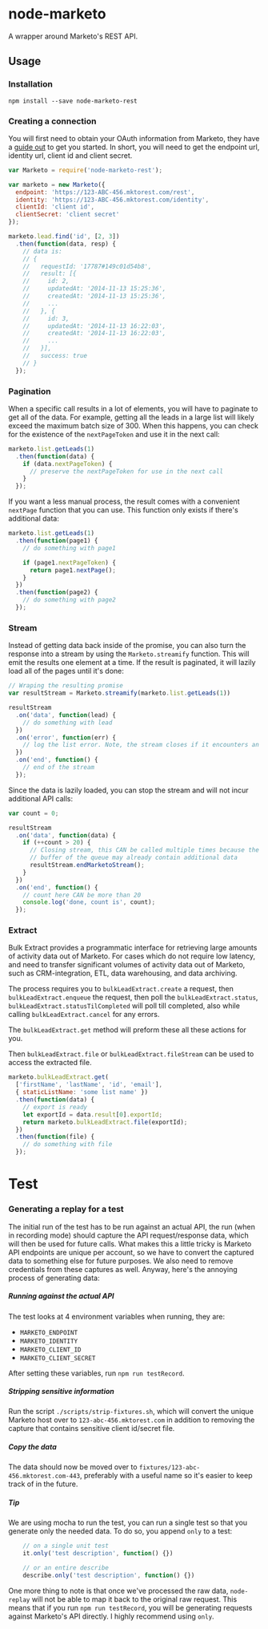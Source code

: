 # node-marketo

A wrapper around Marketo's REST API.

## Usage

### Installation

```
npm install --save node-marketo-rest
```

### Creating a connection

You will first need to obtain your OAuth information from Marketo, they have a [guide out](http://developers.marketo.com/documentation/rest/authentication/) to get you started. In short, you will need to get the endpoint url, identity url, client id and client secret.

```js
var Marketo = require('node-marketo-rest');

var marketo = new Marketo({
  endpoint: 'https://123-ABC-456.mktorest.com/rest',
  identity: 'https://123-ABC-456.mktorest.com/identity',
  clientId: 'client id',
  clientSecret: 'client secret'
});

marketo.lead.find('id', [2, 3])
  .then(function(data, resp) {
    // data is:
    // {
    //   requestId: '17787#149c01d54b8',
    //   result: [{
    //     id: 2,
    //     updatedAt: '2014-11-13 15:25:36',
    //     createdAt: '2014-11-13 15:25:36',
    //     ...
    //   }, {
    //     id: 3,
    //     updatedAt: '2014-11-13 16:22:03',
    //     createdAt: '2014-11-13 16:22:03',
    //     ...
    //   }],
    //   success: true
    // }
  });
```

### Pagination

When a specific call results in a lot of elements, you will have to paginate to get all of the data. For example, getting all the leads in a large list will likely exceed the maximum batch size of 300. When this happens, you can check for the existence of the `nextPageToken` and use it in the next call:

```js
marketo.list.getLeads(1)
  .then(function(data) {
    if (data.nextPageToken) {
      // preserve the nextPageToken for use in the next call
    }
  });
```

If you want a less manual process, the result comes with a convenient `nextPage` function that you can use. This function only exists if there's additional data:

```js
marketo.list.getLeads(1)
  .then(function(page1) {
    // do something with page1

    if (page1.nextPageToken) {
      return page1.nextPage();
    }
  })
  .then(function(page2) {
    // do something with page2
  });
```

### Stream

Instead of getting data back inside of the promise, you can also turn the response into a stream by using the `Marketo.streamify` function. This will emit the results one element at a time. If the result is paginated, it will lazily load all of the pages until it's done:

```js
// Wraping the resulting promise
var resultStream = Marketo.streamify(marketo.list.getLeads(1))

resultStream
  .on('data', function(lead) {
    // do something with lead
  })
  .on('error', function(err) {
    // log the list error. Note, the stream closes if it encounters an error
  })
  .on('end', function() {
    // end of the stream
  });
```

Since the data is lazily loaded, you can stop the stream and will not incur additional API calls:

```js
var count = 0;

resultStream
  .on('data', function(data) {
    if (++count > 20) {
      // Closing stream, this CAN be called multiple times because the
      // buffer of the queue may already contain additional data
      resultStream.endMarketoStream();
    }
  })
  .on('end', function() {
    // count here CAN be more than 20
    console.log('done, count is', count);
  });
```

### Extract

Bulk Extract provides a programmatic interface for retrieving large amounts of activity data out of Marketo.  For cases which do not require low latency, and need to transfer significant volumes of activity data out of Marketo, such as CRM-integration, ETL, data warehousing, and data archiving.

The process requires you to `bulkLeadExtract.create` a request, then `bulkLeadExtract.enqueue` the request, then poll the `bulkLeadExtract.status`, `bulkLeadExtract.statusTilCompleted` will poll till completed, also while calling `bulkLeadExtract.cancel` for any errors.

The `bulkLeadExtract.get` method will preform these all these actions for you. 

Then `bulkLeadExtract.file` or `bulkLeadExtract.fileStream` can be used to access the extracted file. 


```js
marketo.bulkLeadExtract.get(
  ['firstName', 'lastName', 'id', 'email'],
  { staticListName: 'some list name' })
  .then(function(data) {
    // export is ready
    let exportId = data.result[0].exportId;
    return marketo.bulkLeadExtract.file(exportId);
  })
  .then(function(file) {
    // do something with file
  });
```


# Test

### Generating a replay for a test

The initial run of the test has to be run against an actual API, the run (when
in recording mode) should capture the API request/response data, which will then
be used for future calls. What makes this a little tricky is Marketo API
endpoints are unique per account, so we have to convert the captured data to
something else for future purposes. We also need to remove credentials from
these captures as well. Anyway, here's the annoying process of generating data:

##### Running against the actual API

The test looks at 4 environment variables when running, they are:

- `MARKETO_ENDPOINT`
- `MARKETO_IDENTITY`
- `MARKETO_CLIENT_ID`
- `MARKETO_CLIENT_SECRET`

After setting these variables, run `npm run testRecord`.

##### Stripping sensitive information

Run the script `./scripts/strip-fixtures.sh`, which will convert the unique
Marketo host over to `123-abc-456.mktorest.com` in addition to removing the
capture that contains sensitive client id/secret file.

##### Copy the data

The data should now be moved over to `fixtures/123-abc-456.mktorest.com-443`,
preferably with a useful name so it's easier to keep track of in the future.

##### Tip

We are using mocha to run the test, you can run a single test so that you
generate only the needed data. To do so, you append `only` to a test:

```js
    // on a single unit test
    it.only('test description', function() {})

    // or an entire describe
    describe.only('test description', function() {})
```

One more thing to note is that once we've processed the raw data, `node-replay`
will not be able to map it back to the original raw request. This means that if
you run `npm run testRecord`, you will be generating requests against Marketo's
API directly. I highly recommend using `only`.
